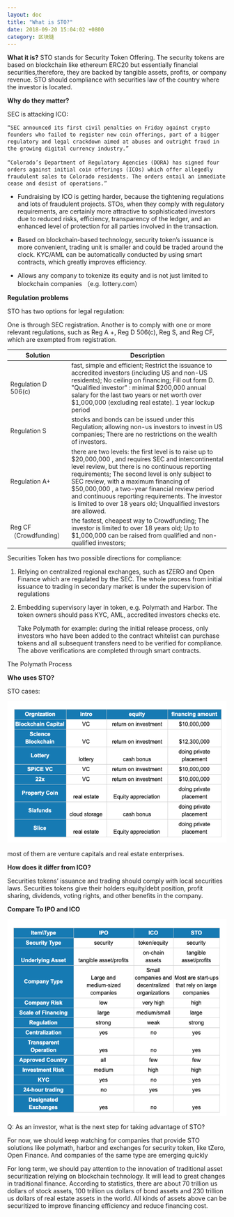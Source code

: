 ```yaml
---
layout: doc
title: "What is STO?"
date: 2018-09-20 15:04:02 +0800
category: 区块链
---
```


**What it is?**
STO stands for Security Token Offering. The security tokens are based on blockchain like ethereum ERC20 but essentially financial securities,therefore, they are backed by tangible assets, profits, or company revenue. STO should compliance with securities law of the country where the investor is located.

**Why do they matter?**

SEC is attacking ICO:

    “SEC announced its first civil penalties on Friday against crypto founders who failed to register new coin offerings, part of a bigger regulatory and legal crackdown aimed at abuses and outright fraud in the growing digital currency industry.”

    “Colorado’s Department of Regulatory Agencies (DORA) has signed four orders against initial coin offerings (ICOs) which offer allegedly fraudulent sales to Colorado residents. The orders entail an immediate cease and desist of operations.”

- Fundraising by ICO is getting harder, because the tightening regulations and lots of fraudulent projects. STOs, when they comply with regulatory requirements, are certainly more attractive to sophisticated investors due to reduced risks, efficiency, transparency of the ledger, and an enhanced level of protection for all parties involved in the transaction.

- Based on blockchain-based technology, security token’s issuance is more convenient, trading unit is smaller and could be traded around the clock. KYC/AML can be automatically conducted by using smart contracts, which greatly improves efficiency.

- Allows any company to tokenize its equity and is not just limited to blockchain companies （e.g. lottery.com）

**Regulation problems**

STO has two options for legal regulation:

One is through SEC registration. Another is to comply with one or more relevant regulations, such as Reg A +, Reg D 506(c), Reg S, and Reg CF, which are exempted from registration.

| Solution               | Description                                                                                                                                                                                                                                                                                                                                                                                                                       |
| ---------------------- | --------------------------------------------------------------------------------------------------------------------------------------------------------------------------------------------------------------------------------------------------------------------------------------------------------------------------------------------------------------------------------------------------------------------------------- |
| Regulation D 506(c)    | fast, simple and efficient; Restrict the issuance to accredited investors (including US and non-US residents); No ceiling on financing; Fill out form D. "Qualified investor" : minimal $200,000 annual salary for the last two years or net worth over $1,000,000 (excluding real estate). 1 year lockup period                                                                                                                  |
| Regulation S           | stocks and bonds can be issued under this Regulation; allowing non-us investors to invest in US companies; There are no restrictions on the wealth of investors.                                                                                                                                                                                                                                                                  |
| Regulation A+          | there are two levels: the first level is to raise up to $20,000,000 , and requires SEC and intercontinental level review, but there is no continuous reporting requirements; The second level is only subject to SEC review, with a maximum financing of $50,000,000 , a two-year financial review period and continuous reporting requirements. The investor is limited to over 18 years old; Unqualified investors are allowed. |
| Reg CF（Crowdfunding） | the fastest, cheapest way to Crowdfunding; The investor is limited to over 18 years old; Up to $1,000,000 can be raised from qualified and non-qualified investors;                                                                                                                                                                                                                                                               |

Securities Token has two possible directions for compliance:

1. Relying on centralized regional exchanges, such as tZERO and Open Finance which are regulated by the SEC. The whole process from initial issuance to trading in secondary market is under the supervision of regulations

2. Embedding supervisory layer in token, e.g. Polymath and Harbor. The token owners should pass KYC, AML, accredited investors checks etc.

   Take Polymath for example: during the initial release process, only investors who have been added to the contract whitelist can purchase tokens and all subsequent transfers need to be verified for compliance. The above verifications are completed through smart contracts.

The Polymath Process

**Who uses STO?**

STO cases:

![](/blog/assets/img/2018-09-20-sto-1.png)

most of them are venture capitals and real estate enterprises.

**How does it differ from ICO?**

Securities tokens’ issuance and trading should comply with local securities laws.
Securities tokens give their holders equity/debt position, profit sharing, dividends, voting rights, and other benefits in the company.

**Compare To IPO and ICO**

![](/blog/assets/img/2018-09-20-sto-2.png)

Q: As an investor, what is the next step for taking advantage of STO?

For now, we should keep watching for companies that provide STO solutions like polymath, harbor and exchanges for security token, like tZero, Open Finance.
And companies of the same type are emerging quickly

For long term, we should pay attention to the innovation of traditional asset securitization relying on blockchain technology. It will lead to great changes in traditional finance. According to statistics, there are about 70 trillion us dollars of stock assets, 100 trillion us dollars of bond assets and 230 trillion us dollars of real estate assets in the world. All kinds of assets above can be securitized to improve financing efficiency and reduce financing cost.
